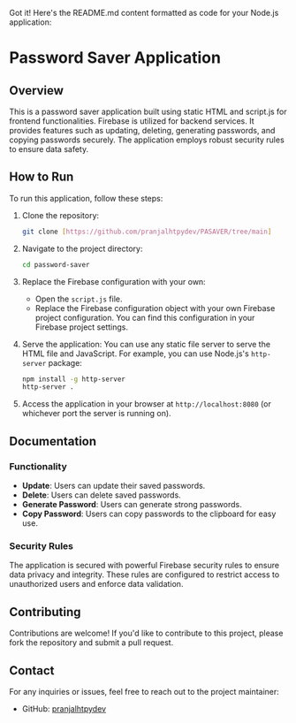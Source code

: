 Got it! Here's the README.md content formatted as code for your Node.js application:

# Password Saver Application

## Overview
This is a password saver application built using static HTML and script.js for frontend functionalities. Firebase is utilized for backend services. It provides features such as updating, deleting, generating passwords, and copying passwords securely. The application employs robust security rules to ensure data safety.

## How to Run
To run this application, follow these steps:

1. Clone the repository:
   ```bash
   git clone [https://github.com/pranjalhtpydev/PASAVER/tree/main]
   ```
   
2. Navigate to the project directory:
   ```bash
   cd password-saver
   ```

3. Replace the Firebase configuration with your own:
   - Open the `script.js` file.
   - Replace the Firebase configuration object with your own Firebase project configuration. You can find this configuration in your Firebase project settings.

4. Serve the application:
   You can use any static file server to serve the HTML file and JavaScript. For example, you can use Node.js's `http-server` package:
   ```bash
   npm install -g http-server
   http-server .
   ```

5. Access the application in your browser at `http://localhost:8080` (or whichever port the server is running on).

## Documentation
### Functionality
- **Update**: Users can update their saved passwords.
- **Delete**: Users can delete saved passwords.
- **Generate Password**: Users can generate strong passwords.
- **Copy Password**: Users can copy passwords to the clipboard for easy use.

### Security Rules
The application is secured with powerful Firebase security rules to ensure data privacy and integrity. These rules are configured to restrict access to unauthorized users and enforce data validation.

## Contributing
Contributions are welcome! If you'd like to contribute to this project, please fork the repository and submit a pull request.

## Contact
For any inquiries or issues, feel free to reach out to the project maintainer:
- GitHub: [pranjalhtpydev](https://github.com/pranjalhtpydev)

